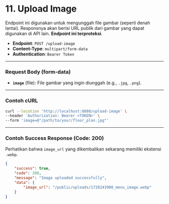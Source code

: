 # 11. Upload Image

Endpoint ini digunakan untuk mengunggah file gambar (seperti denah lantai). Responsnya akan berisi URL publik dari gambar yang dapat digunakan di API lain. **Endpoint ini terproteksi**.

- **Endpoint**: `POST /upload-image`
- **Content-Type**: `multipart/form-data`
- **Authentication**: `Bearer Token`

---

### Request Body (form-data)

- **`image`** (file): File gambar yang ingin diunggah (e.g., `.jpg`, `.png`).

---

### Contoh cURL

```sh
curl --location 'http://localhost:8080/upload-image' \
--header 'Authorization: Bearer <TOKEN>' \
--form 'image=@"/path/to/your/floor_plan.jpg"'
```

---

### Contoh Success Response (Code: 200)
Perhatikan bahwa `image_url` yang dikembalikan sekarang memiliki ekstensi `.webp`.

```json
{
    "success": true,
    "code": 200,
    "message": "Image uploaded successfully",
    "data": {
        "image_url": "/public/uploads/1728243900_menu_image.webp"
    }
}
```